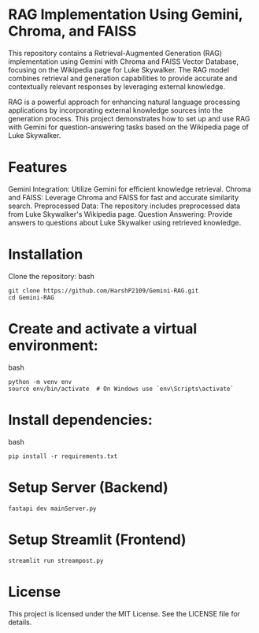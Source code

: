 # RAG Implementation Using Gemini, Chroma, and FAISS
This repository contains a Retrieval-Augmented Generation (RAG) implementation using Gemini with Chroma and FAISS Vector Database, focusing on the Wikipedia page for Luke Skywalker. The RAG model combines retrieval and generation capabilities to provide accurate and contextually relevant responses by leveraging external knowledge.

RAG is a powerful approach for enhancing natural language processing applications by incorporating external knowledge sources into the generation process. This project demonstrates how to set up and use RAG with Gemini for question-answering tasks based on the Wikipedia page of Luke Skywalker.

# Features
Gemini Integration: Utilize Gemini for efficient knowledge retrieval.
Chroma and FAISS: Leverage Chroma and FAISS for fast and accurate similarity search.
Preprocessed Data: The repository includes preprocessed data from Luke Skywalker's Wikipedia page.
Question Answering: Provide answers to questions about Luke Skywalker using retrieved knowledge.

# Installation
Clone the repository:
bash
```
git clone https://github.com/HarshP2109/Gemini-RAG.git
cd Gemini-RAG
```

# Create and activate a virtual environment:
bash
```
python -m venv env
source env/bin/activate  # On Windows use `env\Scripts\activate`
```

# Install dependencies:
bash
```
pip install -r requirements.txt
```

# Setup Server (Backend)
```
fastapi dev mainServer.py
```

# Setup Streamlit (Frontend)
```
streamlit run streampost.py
```

# License
This project is licensed under the MIT License. See the LICENSE file for details.
